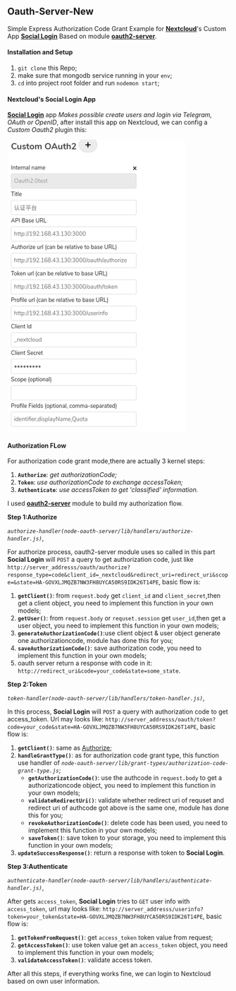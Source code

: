 ## Oauth-Server-New
Simple Express Authorization Code Grant Example for **[Nextcloud](https://nextcloud.com/)**'s Custom App **[Social Login](https://github.com/zorn-v/nextcloud-social-login)** Based on module **[oauth2-server](https://npmjs.org/package/oauth2-server
)**.
#### Installation and Setup
1. `git clone` this Repo;
2. make sure that mongodb service running in your `env`;
3. `cd` into project root folder and run `nodemon start`;

#### Nextcloud's Social Login App
**[Social Login](https://github.com/zorn-v/nextcloud-social-login)** app *Makes possible create users and login via Telegram, OAuth or OpenID*, after install this app on Nextcloud, we can config a *Custom Oauth2* plugin this:

![Image text](https://github.com/chendamon/oauth-server-new/blob/master/md-img/custom_oauth2_plugin.png)

#### Authorization FLow
For authorization code grant mode,there are actually 3 kernel steps:
1. **`Authorize`**: *get authorizationCode;*
2. **`Token`**: *use authorizationCode to exchange accessToken;*
3. **`Authenticate`**: *use accessToken to get 'classified' information.*

I used **[oauth2-server](https://npmjs.org/package/oauth2-server
)** module to build my authorization flow.

<a id='Authorize'></a>
**Step 1:Authorize**

*`authorize-handler(node-oauth-server/lib/handlers/authorize-handler.js)`*,

For authorize process, oauth2-server module uses so called  in this part **Social Login** will `POST` a query to get authorization code, just like `http://server_addresss/oauth/authorize?response_type=code&client_id=_nextcloud&redirect_uri=redirect_uri&scope=&state=HA-GOVXLJMQZB7NW3FH8UYCA50RS9IDK26T14PE`, basic flow is:
1. **`getClient()`**: from `request.body` get `client_id` and `client_secret`,then get a client object, you need to implement this function in your own models;
2. **`getUser()`**: from `request.body` or `requset.session` get `user_id`,then get a user object, you need to implement this function in your own models;
3. **`generateAuthorizationCode()`**:use client object & user object generate one authorizationcode, module has done this for you;
4. **`saveAuthorizationCode()`**: save authorization code, you need to implement this function in your own models;
5. oauth server return a response with code in it: `http://redirect_uri&code=your_code&state=some_state`.

**Step 2:Token**

*`token-handler(node-oauth-server/lib/handlers/token-handler.js)`*,

In this process, **Social Login** will `POST` a query with authorization code to get access_token. Url may looks like: `http://server_addresss/oauth/token?code=your_code&state=HA-GOVXLJMQZB7NW3FH8UYCA50RS9IDK26T14PE`, basic flow is:
1.  **`getClient()`**: same as [Authorize](#Authorize);
2. **`handleGrantType()`**: as for authorization code grant type, this function use handler of *`node-oauth-server/lib/grant-types/authorization-code-grant-type.js`*;
    - **`getAuthorizationCode()`**: use the authcode in `request.body` to get a authorizationcode object, you need to implement this function in your own models;
    - **`validateRedirectUri()`**: validate whether redirect uri of requset and redirect uri of authcode got above is the same one, module has done this for you;
    - **`revokeAuthorizationCode()`**: delete code has been used, you need to implement this function in your own models;
    - **`saveToken()`**: save token to your storage, you need to implement this function in your own models;
3. **`updateSuccessResponse()`**: return a response with token to **Social Login**.

**Step 3:Authenticate**

*`authenticate-handler(node-oauth-server/lib/handlers/authenticate-handler.js)`*,

After gets `access_token`, **Social Login** tries to `GET` user info with `access_token`, url may looks like: `http://server_addresss/userinfo?token=your_token&state=HA-GOVXLJMQZB7NW3FH8UYCA50RS9IDK26T14PE`, basic flow is:
1. **`getTokenFromRequest()`**: get `access_token` token value from request;
2. **`getAccessToken()`**: use token value get an `access_token` object, you need to implement this function in your own models;
3. **`validateAccessToken()`**: validate access token.

After all this steps, if everything works fine, we can login to Nextcloud based on own user information.
